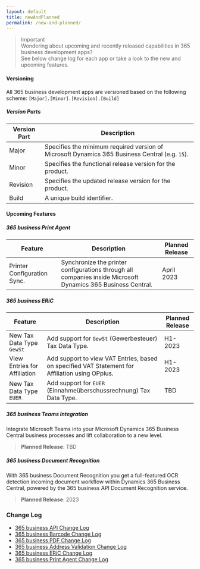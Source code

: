 ```yaml
---
layout: default
title: newAndPlanned
permalink: /new-and-planned/
---
```


> Important<br>Wondering about upcoming and recently released capabilities in 365 business development apps?<br>See below change log for each app or take a look to the new and upcoming features.

#### Versioning

All 365 business development apps are versioned based on the following scheme:
    ```
    [Major].[Minor].[Revision].[Build]
    ```

##### Version Parts

| Version Part | Description | 
| --- | --- |
| Major | Specifies the minimum required version of Microsoft Dynamics 365 Business Central (e.g. `15`). |
| Minor | Specifies the functional release version for the product. |
| Revision | Specifies the updated release version for the product. | 
| Build | A unique build identifier. | 

#### Upcoming Features

##### 365 business Print Agent

| Feature | Description | Planned Release |
| --- | --- | --- |
| Printer Configuration Sync. | Synchronize the printer configurations through all companies inside Microsoft Dynamics 365 Business Central. | April 2023 |

##### 365 business ERiC

| Feature | Description | Planned Release |
| --- | --- | --- |
| New Tax Data Type `GewSt` | Add support for `GewSt` (Gewerbesteuer) Tax Data Type. | H1-2023 |
| View Entries for Affiliation | Add support to view VAT Entries, based on specified VAT Statement for Affiliation using OPplus. | H1-2023 |
| New Tax Data Type `EUER` | Add support for `EUER` (Einnahmeüberschussrechnung) Tax Data Type. | TBD |

##### 365 business Teams Integration

Integrate Microsoft Teams into your Microsoft Dynamics 365 Business Central business processes and lift collaboration to a new level.

> **Planned Release**: TBD

##### 365 business Document Recognition

With 365 business Document Recognition you get a full-featured OCR detection incoming document workflow within Dynamics 365 Business Central, powered by the 365 business API Document Recognition service.

> **Planned Release**: 2023

### Change Log

- [365 business API Change Log](changelog/365-business-api/)
- [365 business Barcode Change Log](changelog/365-business-barcode/)
- [365 business PDF Change Log](changelog/365-business-pdf/)
- [365 business Address Validation Change Log](changelog/365-business-address-validation/)
- [365 business ERiC Change Log](changelog/365-business-eric/)
- [365 business Print Agent Change Log](changelog/365-business-print-agent/)